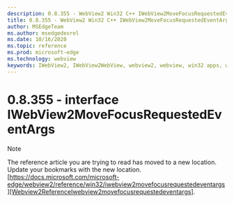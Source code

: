 ```yaml
---
description: 0.8.355 - WebView2 Win32 C++ IWebView2MoveFocusRequestedEventArgs
title: 0.8.355 - WebView2 Win32 C++ IWebView2MoveFocusRequestedEventArgs
author: MSEdgeTeam
ms.author: msedgedevrel
ms.date: 10/16/2020
ms.topic: reference
ms.prod: microsoft-edge
ms.technology: webview
keywords: IWebView2, IWebView2WebView, webview2, webview, win32 apps, win32, edge
---
```


# 0.8.355 - interface IWebView2MoveFocusRequestedEventArgs 

> [!NOTE]
> The reference article you are trying to read has moved to a new location.  
> Update your bookmarks with the new location.  
> [https://docs.microsoft.com/microsoft-edge/webview2/reference/win32/iwebview2movefocusrequestedeventargs][Webview2ReferenceIwebview2movefocusrequestedeventargs].  

[Webview2ReferenceIwebview2movefocusrequestedeventargs]: /microsoft-edge/webview2/reference/win32/iwebview2movefocusrequestedeventargs "interface IWebView2MoveFocusRequestedEventArgs | Microsoft Docs"
